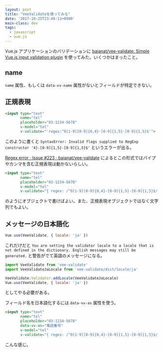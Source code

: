 ```yaml
---
layout: post
title: "VeeValidateを使ってみる"
date: '2017-10-25T23:48:13+0900'
main-class: dev
tags:
  - javascript
  - vue.js
---
```


Vue.js アプリケーションのバリデーションに [baianat/vee\-validate: Simple Vue\.js input validation plugin](https://github.com/baianat/vee-validate) を使ってみた。いくつかはまったこと。

## name

`name` 属性、もしくは `data-vv-name` 属性がないとフィールドが特定できない。

## 正規表現

```html
<input type="text"
       name="tel"
       placeholder="03-1234-5678"
       v-model="tel"
       v-validate="'regex:^0[1-9][0-9]{0,4}-[0-9]{1,5}-[0-9]{1,5}$'">
```

このように書くと `SyntaxError: Invalid flags supplied to RegExp constructor '4}-[0-9]{1,5}-[0-9]{1,5}$'` というエラーが出る。

[Regex error · Issue \#223 · baianat/vee\-validate](https://github.com/baianat/vee-validate/issues/223)
によるとこの形式ではパイプやカンマを含む正規表現は動かないらしい。

```html
<input type="text"
       name="tel"
       placeholder="03-1234-5678"
       v-model="tel"
       v-validate="{ regex: /^0[1-9][0-9]{0,4}-[0-9]{1,5}-[0-9]{1,5}$/ }">
```

のようにオブジェクトで書けばよい。また、正規表現オブジェクトではなく文字列でもよい。

## メッセージの日本語化

```js
Vue.use(VeeValidate, { locale: 'ja' })
```

これだけだと `You are setting the validator locale to a locale that is not defined in the dictionary. English messages may still be generated.` と警告がでて英語のメッセージになる。

```js
import VeeValidate from 'vee-validate'
import VeeValidateJaLocale from 'vee-validate/dist/locale/ja'

VeeValidate.Validator.addLocale(VeeValidateJaLocale)
Vue.use(VeeValidate, { locale: 'ja' })
```

としてやる必要がある。

フィールド名を日本語化するには `data-vv-as` 属性を使う。

```html
<input type="text"
       name="tel"
       placeholder="03-1234-5678"
       data-vv-as="電話番号"
       v-model="tel"
       v-validate="{ regex: /^0[1-9][0-9]{0,4}-[0-9]{1,5}-[0-9]{1,5}$/ }">
```

こんな感じ。
